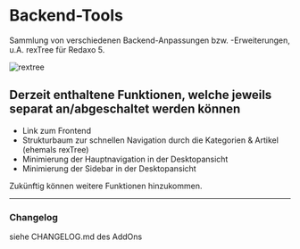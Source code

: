 ﻿Backend-Tools
=============

Sammlung von verschiedenen Backend-Anpassungen bzw. -Erweiterungen, u.A. rexTree für Redaxo 5.

![rextree](https://user-images.githubusercontent.com/4291047/78261347-6cdb1100-74ff-11ea-9c3b-b16eb212a8d3.jpg)

Derzeit enthaltene Funktionen, welche jeweils separat an/abgeschaltet werden können
-----------------------------------------------------------------------------------
- Link zum Frontend
- Strukturbaum zur schnellen Navigation durch die Kategorien & Artikel (ehemals rexTree)
- Minimierung der Hauptnavigation in der Desktopansicht
- Minimierung der Sidebar in der Desktopansicht

Zukünftig können weitere Funktionen hinzukommen.

-----

### Changelog
siehe CHANGELOG.md des AddOns